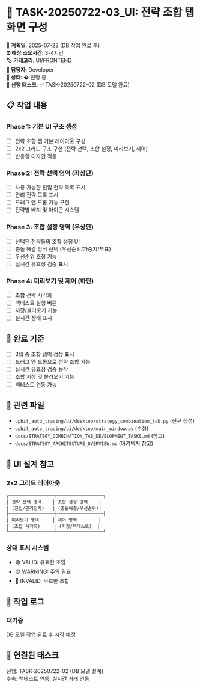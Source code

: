 # 🎯 TASK-20250722-03_UI: 전략 조합 탭 화면 구성

**📅 계획일**: 2025-07-22 (DB 작업 완료 후)  
**⏰ 예상 소요시간**: 3-4시간  
**🏷️ 카테고리**: UI/FRONTEND  
**👤 담당자**: Developer  
**🎯 상태**: � 진행 중  
**🔗 선행 태스크**: ✅ TASK-20250722-02 (DB 모델 완료)

## 📋 작업 내용

### Phase 1: 기본 UI 구조 생성
- [ ] 전략 조합 탭 기본 레이아웃 구성
- [ ] 2x2 그리드 구조 구현 (전략 선택, 조합 설정, 미리보기, 제어)
- [ ] 반응형 디자인 적용

### Phase 2: 전략 선택 영역 (좌상단)
- [ ] 사용 가능한 진입 전략 목록 표시
- [ ] 관리 전략 목록 표시  
- [ ] 드래그 앤 드롭 기능 구현
- [ ] 전략별 배지 및 아이콘 시스템

### Phase 3: 조합 설정 영역 (우상단)
- [ ] 선택된 전략들의 조합 설정 UI
- [ ] 충돌 해결 방식 선택 (우선순위/가중치/투표)
- [ ] 우선순위 조정 기능
- [ ] 실시간 유효성 검증 표시

### Phase 4: 미리보기 및 제어 (하단)
- [ ] 조합 전략 시각화
- [ ] 백테스트 실행 버튼
- [ ] 저장/불러오기 기능
- [ ] 실시간 상태 표시

## 🎯 완료 기준
- [ ] 3탭 중 조합 탭이 정상 표시
- [ ] 드래그 앤 드롭으로 전략 조합 가능
- [ ] 실시간 유효성 검증 동작
- [ ] 조합 저장 및 불러오기 기능
- [ ] 백테스트 연동 가능

## 📎 관련 파일
- `upbit_auto_trading/ui/desktop/strategy_combination_tab.py` (신규 생성)
- `upbit_auto_trading/ui/desktop/main_window.py` (수정)
- `docs/STRATEGY_COMBINATION_TAB_DEVELOPMENT_TASKS.md` (참고)
- `docs/STRATEGY_ARCHITECTURE_OVERVIEW.md` (아키텍처 참고)

## 🎨 UI 설계 참고

### 2x2 그리드 레이아웃
```
┌─────────────────┬─────────────────┐
│ 전략 선택 영역    │ 조합 설정 영역    │
│ (진입/관리전략)   │ (충돌해결/우선순위)│
├─────────────────┼─────────────────┤
│ 미리보기 영역     │ 제어 영역        │
│ (조합 시각화)     │ (저장/백테스트)  │
└─────────────────┴─────────────────┘
```

### 상태 표시 시스템
- 🟢 VALID: 유효한 조합
- 🟡 WARNING: 주의 필요
- 🔴 INVALID: 무효한 조합

## 📝 작업 로그
### 대기중
DB 모델 작업 완료 후 시작 예정

## 🔗 연결된 태스크
선행: TASK-20250722-02 (DB 모델 설계)  
후속: 백테스트 연동, 실시간 거래 연동
